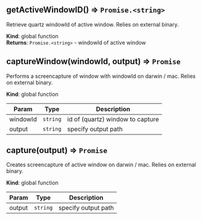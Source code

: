 <a id="getactivewindowid"></a>

## getActiveWindowID() ⇒ <code>Promise.&lt;string&gt;</code>
Retrieve quartz windowId of active window.
Relies on external binary.

**Kind**: global function  
**Returns**: <code>Promise.&lt;string&gt;</code> - windowId of active window  
<a id="capturewindow"></a>

## captureWindow(windowId, output) ⇒ <code>Promise</code>
Performs a screencapture of window with windowId on darwin / mac.
Relies on external binary.

**Kind**: global function  

| Param | Type | Description |
| --- | --- | --- |
| windowId | <code>string</code> | id of (quartz) window to capture |
| output | <code>string</code> | specify output path |

<a id="capture"></a>

## capture(output) ⇒ <code>Promise</code>
Creates screencapture of active window on darwin / mac.
Relies on external binary.

**Kind**: global function  

| Param | Type | Description |
| --- | --- | --- |
| output | <code>string</code> | specify output path |

